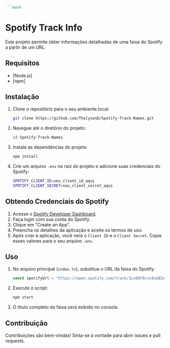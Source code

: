 ```markdown
```bash
```
# Spotify Track Info

Este projeto permite obter informações detalhadas de uma faixa do Spotify a partir de um URL.

## Requisitos

- [Node.js]
- [npm]
## Instalação

1. Clone o repositório para o seu ambiente local:
   ```bash
   git clone https://github.com/ThalysonD/Spotify-Track-Names.git
   ```

2. Navegue até o diretório do projeto:

   ```bash
   cd Spotify-Track-Names
   ```

3. Instale as dependências do projeto:

   ```bash
   npm install
   ```

4. Crie um arquivo `.env` na raiz do projeto e adicione suas credenciais do Spotify:

   ```bash
   SPOTIFY_CLIENT_ID=seu_client_id_aqui
   SPOTIFY_CLIENT_SECRET=seu_client_secret_aqui
   ```

## Obtendo Credenciais do Spotify

1. Acesse o [Spotify Developer Dashboard](https://developer.spotify.com/dashboard/applications).
2. Faça login com sua conta do Spotify.
3. Clique em "Create an App".
4. Preencha os detalhes da aplicação e aceite os termos de uso.
5. Após criar a aplicação, você verá o `Client ID` e o `Client Secret`. Copie esses valores para o seu arquivo `.env`.

## Uso

1. No arquivo principal (`index.ts`), substitua o URL da faixa do Spotify:

   ```typescript
   const spotifyUrl = "https://open.spotify.com/track/1Lo0QY9cvc8sUB2vnIOxDT?si=9ecd33d37b724fc0";
   ```

2. Execute o script:

   ```bash
   npm start
   ```

3. O título completo da faixa será exibido no console.

## Contribuição

Contribuições são bem-vindas! Sinta-se à vontade para abrir issues e pull requests.
